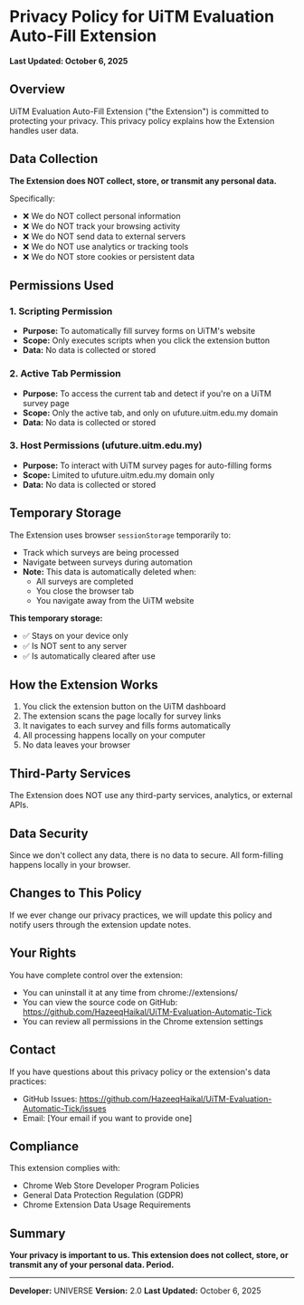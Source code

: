 # Privacy Policy for UiTM Evaluation Auto-Fill Extension

**Last Updated: October 6, 2025**

## Overview
UiTM Evaluation Auto-Fill Extension ("the Extension") is committed to protecting your privacy. This privacy policy explains how the Extension handles user data.

## Data Collection
**The Extension does NOT collect, store, or transmit any personal data.**

Specifically:
- ❌ We do NOT collect personal information
- ❌ We do NOT track your browsing activity
- ❌ We do NOT send data to external servers
- ❌ We do NOT use analytics or tracking tools
- ❌ We do NOT store cookies or persistent data

## Permissions Used

### 1. **Scripting Permission**
- **Purpose:** To automatically fill survey forms on UiTM's website
- **Scope:** Only executes scripts when you click the extension button
- **Data:** No data is collected or stored

### 2. **Active Tab Permission**
- **Purpose:** To access the current tab and detect if you're on a UiTM survey page
- **Scope:** Only the active tab, and only on ufuture.uitm.edu.my domain
- **Data:** No data is collected or stored

### 3. **Host Permissions (ufuture.uitm.edu.my)**
- **Purpose:** To interact with UiTM survey pages for auto-filling forms
- **Scope:** Limited to ufuture.uitm.edu.my domain only
- **Data:** No data is collected or stored

## Temporary Storage
The Extension uses browser `sessionStorage` temporarily to:
- Track which surveys are being processed
- Navigate between surveys during automation
- **Note:** This data is automatically deleted when:
  - All surveys are completed
  - You close the browser tab
  - You navigate away from the UiTM website

**This temporary storage:**
- ✅ Stays on your device only
- ✅ Is NOT sent to any server
- ✅ Is automatically cleared after use

## How the Extension Works
1. You click the extension button on the UiTM dashboard
2. The extension scans the page locally for survey links
3. It navigates to each survey and fills forms automatically
4. All processing happens locally on your computer
5. No data leaves your browser

## Third-Party Services
The Extension does NOT use any third-party services, analytics, or external APIs.

## Data Security
Since we don't collect any data, there is no data to secure. All form-filling happens locally in your browser.

## Changes to This Policy
If we ever change our privacy practices, we will update this policy and notify users through the extension update notes.

## Your Rights
You have complete control over the extension:
- You can uninstall it at any time from chrome://extensions/
- You can view the source code on GitHub: https://github.com/HazeeqHaikal/UiTM-Evaluation-Automatic-Tick
- You can review all permissions in the Chrome extension settings

## Contact
If you have questions about this privacy policy or the extension's data practices:
- GitHub Issues: https://github.com/HazeeqHaikal/UiTM-Evaluation-Automatic-Tick/issues
- Email: [Your email if you want to provide one]

## Compliance
This extension complies with:
- Chrome Web Store Developer Program Policies
- General Data Protection Regulation (GDPR)
- Chrome Extension Data Usage Requirements

## Summary
**Your privacy is important to us. This extension does not collect, store, or transmit any of your personal data. Period.**

---

**Developer:** UNIVERSE
**Version:** 2.0
**Last Updated:** October 6, 2025
